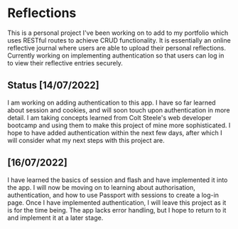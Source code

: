 # Reflections
 This is a personal project I've been working on to add to my portfolio which uses RESTful routes to achieve CRUD functionality. It is essentially an online reflective journal where users are able to upload their personal reflections. Currently working on implementing authentication so that users can log in to view their reflective entries securely.    

 ## Status [14/07/2022]
I am working on adding authentication to this app. I have so far learned about session and cookies, and will soon touch upon authentication in more detail. I am taking concepts learned from Colt Steele's web developer bootcamp and using them to make this project of mine more sophisticated. I hope to have added authentication within the next few days, after which I will consider what my next steps with this project are. 

## [16/07/2022]
I have learned the basics of session and flash and have implemented it into the app. I will now be moving on to learning about authorisation, authentication, and how to use Passport with sessions to create a log-in page. Once I have implemented authentication, I will leave this project as it is for the time being. The app lacks error handling, but I hope to return to it and implement it at a later stage. 
